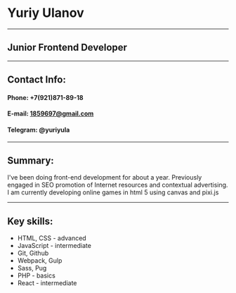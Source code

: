 # Yuriy Ulanov

---

## Junior Frontend Developer

---

## Contact Info:

#### Phone: +7(921)871-89-18

#### E-mail: 1859697@gmail.com

#### Telegram: @yuriyula

---

## Summary:

I've been doing front-end development for about a year. Previously engaged in SEO promotion of Internet resources and contextual advertising. I am currently developing online games in html 5 using canvas and pixi.js

---

## Key skills:

- HTML, CSS - advanced
- JavaScript - intermediate
- Git, Github
- Webpack, Gulp
- Sass, Pug
- PHP - basics
- React - intermediate
